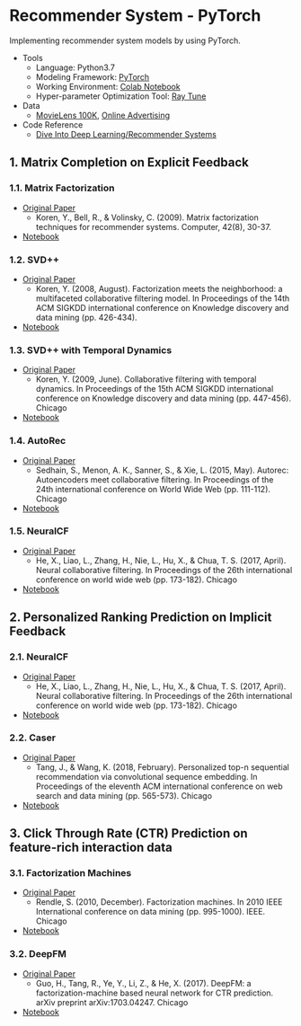 # Recommender System - PyTorch
Implementing recommender system models by using PyTorch.


- Tools
  - Language: Python3.7
  - Modeling Framework: [PyTorch](https://pytorch.org/)
  - Working Environment: [Colab Notebook](https://colab.research.google.com/?utm_source=scs-index)
  - Hyper-parameter Optimization Tool: [Ray Tune](https://docs.ray.io/en/latest/tune/index.html)
- Data
  - [MovieLens 100K](https://www.kaggle.com/prajitdatta/movielens-100k-dataset), [Online Advertising](https://d2l.ai/chapter_recommender-systems/ctr.html)
- Code Reference
  - [Dive Into Deep Learning/Recommender Systems](https://d2l.ai/chapter_recommender-systems/index.html#) 

## 1. Matrix Completion on Explicit Feedback


### 1.1. Matrix Factorization
- [Original Paper](https://ieeexplore.ieee.org/abstract/document/5197422?casa_token=yU_a_jQk3FoAAAAA:1c80Grtze6IyXKSz81M4-znwmGs13dojvr6OhAqIcvkiWIYch2wD3Wu4wcJaE65agQgd9oe-)
  - Koren, Y., Bell, R., & Volinsky, C. (2009). Matrix factorization techniques for recommender systems. Computer, 42(8), 30-37.
- [Notebook](https://colab.research.google.com/drive/1bFejhfvL_hAvyvJSAo2GuOwTYIdGO6pR?usp=sharing)
### 1.2. SVD++ 
- [Original Paper](https://dl.acm.org/doi/abs/10.1145/1401890.1401944?casa_token=tZHDSBhztHEAAAAA:lkb_CQw_VKPJ8TIFmPc8Y7YDACAqltEn6guZzcpblnISX0vEiYIgBj3ynrTTgo_nJ0wl2XG8nHpk)
  - Koren, Y. (2008, August). Factorization meets the neighborhood: a multifaceted collaborative filtering model. In Proceedings of the 14th ACM SIGKDD international conference on Knowledge discovery and data mining (pp. 426-434). 
- [Notebook](https://colab.research.google.com/drive/1bPy85bDJKUt_BdbK5N3TwOYvYiyZvE3w?usp=sharing) 
### 1.3. SVD++ with Temporal Dynamics 
- [Original Paper](https://dl.acm.org/doi/abs/10.1145/1557019.1557072?casa_token=IEQ4ql25LJkAAAAA:YZdpt465lHuQoDn0aPUY6r6mb66oerR5WpyLxxl8b7_56FLZz1NZZGJTHYsiF0x-LC_i2Lpz2570)
  - Koren, Y. (2009, June). Collaborative filtering with temporal dynamics. In Proceedings of the 15th ACM SIGKDD international conference on Knowledge discovery and data mining (pp. 447-456).
    Chicago
- [Notebook](https://colab.research.google.com/drive/1O0IqiSfG_KBWt3eQ_09_YcL-8kKCXnTN?usp=sharing)
### 1.4. AutoRec 
- [Original Paper](https://dl.acm.org/doi/abs/10.1145/2740908.2742726?casa_token=-rsq4DNjwtMAAAAA:zAlU4S0GAAgtJedHACqn2_C5o5iMa4dpJ7d1EHaQF-fOoUhdSBgoycFw3p6YsiofMNJQ6H0mH_qE)
  - Sedhain, S., Menon, A. K., Sanner, S., & Xie, L. (2015, May). Autorec: Autoencoders meet collaborative filtering. In Proceedings of the 24th international conference on World Wide Web (pp. 111-112).
    Chicago
- [Notebook](https://colab.research.google.com/drive/1r_50WEsS2s3DGbPW-4HQoUnXZd4KMyHB?usp=sharing)
### 1.5. NeuralCF
- [Original Paper](https://dl.acm.org/doi/abs/10.1145/3038912.3052569?casa_token=3GcImCEhOs4AAAAA:j_iBG70sZt9BcZnUkzhUBeA2whcjXSDQ7I2IY0K0ITtcnsfMBnxBTW0f210OotYghSDsYWKPUgAD)
  - He, X., Liao, L., Zhang, H., Nie, L., Hu, X., & Chua, T. S. (2017, April). Neural collaborative filtering. In Proceedings of the 26th international conference on world wide web (pp. 173-182).
    Chicago
- [Notebook](https://colab.research.google.com/drive/1OFQ_yWmjNZScot-qxvkP-cYGI9sHHFtt?usp=sharing)


## 2. Personalized Ranking Prediction on Implicit Feedback

### 2.1. NeuralCF
- [Original Paper](https://dl.acm.org/doi/abs/10.1145/3038912.3052569?casa_token=3GcImCEhOs4AAAAA:j_iBG70sZt9BcZnUkzhUBeA2whcjXSDQ7I2IY0K0ITtcnsfMBnxBTW0f210OotYghSDsYWKPUgAD) 
  - He, X., Liao, L., Zhang, H., Nie, L., Hu, X., & Chua, T. S. (2017, April). Neural collaborative filtering. In Proceedings of the 26th international conference on world wide web (pp. 173-182).
    Chicago
- [Notebook](https://colab.research.google.com/drive/1cYMOXcBmzL5wamnJfE6-3H-XoI-1NcQk?usp=sharing)

### 2.2. Caser 
- [Original Paper](https://dl.acm.org/doi/abs/10.1145/3159652.3159656?casa_token=_hkVJ2pf35QAAAAA:UAI6ecH9FzUj6Z-HL4orIZyYMUF1zFN7UxDI5edgCog2eb7OxzEF5NEeJ8BFS6H1RAO9eBX7LqaE2V0) 
  - Tang, J., & Wang, K. (2018, February). Personalized top-n sequential recommendation via convolutional sequence embedding. In Proceedings of the eleventh ACM international conference on web search and data mining (pp. 565-573).
    Chicago
- [Notebook](https://colab.research.google.com/drive/12A645NnzWCwLYaYJlFQL6pAwUa7pWj22?usp=sharing)


## 3. Click Through Rate (CTR) Prediction on feature-rich interaction data

### 3.1. Factorization Machines
- [Original Paper](https://ieeexplore.ieee.org/abstract/document/5694074/?casa_token=XfxWteIAUtYAAAAA:UlFIuG28xBkJG3TkZblX3rvcYfolq4wgkReklygGyhEq4fFD_ov8dyRLydDyvnWRdpkeLZYE) 
  - Rendle, S. (2010, December). Factorization machines. In 2010 IEEE International conference on data mining (pp. 995-1000). IEEE.
    Chicago
- [Notebook](https://colab.research.google.com/drive/1ld-5bX_8UZOj6l_LpXlZMan_G8NQx_5e?usp=sharing)

### 3.2. DeepFM 
- [Original Paper](https://arxiv.org/abs/1703.04247)
  - Guo, H., Tang, R., Ye, Y., Li, Z., & He, X. (2017). DeepFM: a factorization-machine based neural network for CTR prediction. arXiv preprint arXiv:1703.04247.
    Chicago
- [Notebook](https://colab.research.google.com/drive/1ctt8Vak0Uw_Nz7Ksj9RUcNvKts2qPaN3?usp=sharing)
